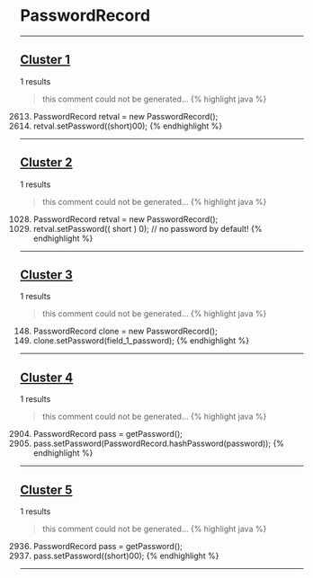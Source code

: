 # PasswordRecord

***

## [Cluster 1](./1)
1 results
> this comment could not be generated...
{% highlight java %}
2613. PasswordRecord retval = new PasswordRecord();
2615. retval.setPassword((short)00);
{% endhighlight %}

***

## [Cluster 2](./2)
1 results
> this comment could not be generated...
{% highlight java %}
1028. PasswordRecord retval = new PasswordRecord();
1030. retval.setPassword(( short ) 0);   // no password by default!
{% endhighlight %}

***

## [Cluster 3](./3)
1 results
> this comment could not be generated...
{% highlight java %}
148. PasswordRecord clone = new PasswordRecord();
149. clone.setPassword(field_1_password);
{% endhighlight %}

***

## [Cluster 4](./4)
1 results
> this comment could not be generated...
{% highlight java %}
2904. PasswordRecord pass = getPassword();
2906. pass.setPassword(PasswordRecord.hashPassword(password));
{% endhighlight %}

***

## [Cluster 5](./5)
1 results
> this comment could not be generated...
{% highlight java %}
2936. PasswordRecord pass = getPassword();
2937. pass.setPassword((short)00);
{% endhighlight %}

***

